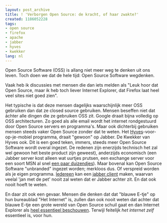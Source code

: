```yaml
---
layout: post_archive
title: ! 'Verborgen Open Source: de kracht, of haar zwakte?'
created: 1186052228
tags:
- open source
- firefox
- apache
- jabber
- hyves
- kwekker
lang: nl
---
```

Open Source Software (OSS) is allang niet meer weg te denken uit ons leven. Toch doen we dat de hele tijd: Open Source Software wegdenken.

Vaak heb ik discussies met mensen die dan iets melden als "Leuk hoor dat Open Source, maar ik heb toch liever Internet Explorer, dat Firefox laat heel veel sites niet goed zien".

Het typische is dat deze mensen dagelijks waarschijnlijk meer OSS gebruiken dan dat ze closed source gebruiken. Mensen beseffen niet dat áchter alle dingen die ze gebruiken OSS zit. Google draait bijna volledig op OSS architecturen. Zo goed als alle email wordt het internet rondgestuurd door Open Source servers en programma's. Maar ook dichterbij gebruiken mensen steeds vaker Open Source zonder dat te weten. Het [Hyves](http://www.computeridee.nl/nieuws.jsp?id=2068574)-voor-op-je-mobiel programma, draait "gewoon" op Jabber. De Kwekker van Hyves ook. Dit is een goed teken, immers, steeds meer Open Source Software wordt overal ingezet. De redenen zijn enerzijds technisch het zal wel gewoon het beste product zijn geweest), anderzijds economisch (een Jabber server kost alleen wat uurtjes prutsen, een exchange server voor een soort MSN al snel [een paar duizendjes](http://www.microsoft.com/exchange/howtobuy/default.mspx)). Maar bovenal kan Open Source Software "unbranded" ingezet worden; merkloos dus. Of verspreid worden als je eigen programma. [Iedereen](http://www.jabber.org/software/clients.shtml) kan een [jabber client](http://www.google.com/talk/) maken, waarvan veelal 'jan met de pet' nooit zal weten dat er Jabber achter zit. En dat ook nooit hoeft te weten.

En daar zit ook een gevaar. Mensen die denken dat dat "blauwe E-tje" op hun bureaublad "Het Internet" is, zullen dan ook nooit weten dat achter dat blauwe E-tje een grote wereld van Open Source schuil gaat en dan Internet Explorer als [heel essentieel beschouwen](http://www.webwereld.nl/ref/rss/47443). Terwijl feitelijk _het internet zelf_ essentieel is, voor hun.
